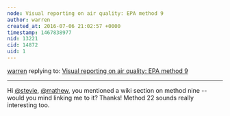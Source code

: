 ```yaml
---
node: Visual reporting on air quality: EPA method 9
author: warren
created_at: 2016-07-06 21:02:57 +0000
timestamp: 1467838977
nid: 13221
cid: 14872
uid: 1
---
```




[warren](../profile/warren) replying to: [Visual reporting on air quality: EPA method 9](../notes/mlamadrid/06-22-2016/visual-reporting-on-air-quality-epa-method-9)

----
Hi [@stevie](/profile/stevie), [@mathew](/profile/mathew), you mentioned a wiki section on method nine -- would you mind linking me to it? Thanks! Method 22 sounds really interesting too. 